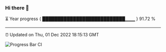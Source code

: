 ### Hi there 👋

⏳ Year progress { ███████████████████████████▁▁▁ } 91.72 %

---

⏰ Updated on Thu, 01 Dec 2022 18:15:13 GMT

![Progress Bar CI](https://github.com/liununu/liununu/workflows/Progress%20Bar%20CI/badge.svg)
